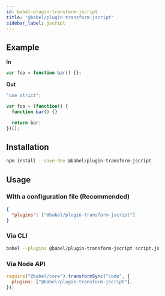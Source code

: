 ```yaml
---
id: babel-plugin-transform-jscript
title: "@babel/plugin-transform-jscript"
sidebar_label: jscript
---
```


## Example

**In**

```javascript
var foo = function bar() {};
```

**Out**

```javascript
"use strict";

var foo = (function() {
  function bar() {}

  return bar;
})();
```

## Installation

```sh
npm install --save-dev @babel/plugin-transform-jscript
```

## Usage

### With a configuration file (Recommended)

```json
{
  "plugins": ["@babel/plugin-transform-jscript"]
}
```

### Via CLI

```sh
babel --plugins @babel/plugin-transform-jscript script.js
```

### Via Node API

```javascript
require("@babel/core").transformSync("code", {
  plugins: ["@babel/plugin-transform-jscript"],
});
```
